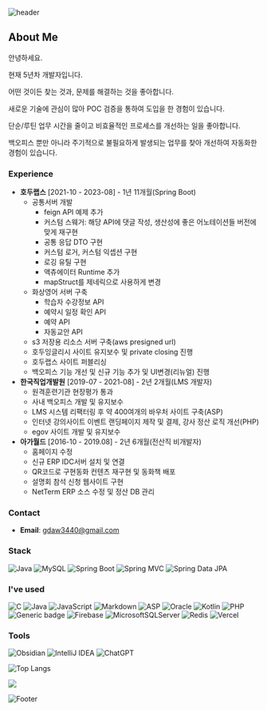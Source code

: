 ![header](https://capsule-render.vercel.app/api?type=waving&color=timeAuto&height=150&section=header&text=Hi!%20I'm%20Jiseong&fontSize=45)
  
<!-- [![Typing SVG](https://readme-typing-svg.demolab.com?font=Fira+Code&pause=1000&width=435&lines=%EC%95%88%EB%85%95%ED%95%98%EC%84%B8%EC%9A%94)](https://git.io/typing-svg) -->
## About Me

안녕하세요. 

현재 5년차 개발자입니다.

어떤 것이든 찾는 것과, 문제를 해결하는 것을 좋아합니다.

새로운 기술에 관심이 많아 POC 검증을 통하여 도입을 한 경험이 있습니다.

단순/루틴 업무 시간을 줄이고 비효율적인 프로세스를 개선하는 일을 좋아합니다.

백오피스 뿐만 아니라 주기적으로 불필요하게 발생되는 업무를 찾아 개선하여 자동화한 경험이 있습니다.


### Experience
- **호두랩스** [2021-10 - 2023-08] - 1년 11개월(Spring Boot)
  - 공통서버 개발
    - feign API 예제 추가
    - 커스텀 스웨거: 해당 API에 댓글 작성, 생산성에 좋은 어노테이션들 버전에 맞게 재구현
    - 공통 응답 DTO 구현
    - 커스텀 로거, 커스텀 익셉션 구현
    - 로깅 유틸 구현
    - 액츄에이터 Runtime 추가
    - mapStruct를 제네릭으로 사용하게 변경
  - 화상영어 서버 구축
    - 학습자 수강정보 API
    - 예약시 일정 확인 API
    - 예약 API
    - 자동교안 API
  - s3 저장용 리소스 서버 구축(aws presigned url)
  - 호두잉글리시 사이트 유지보수 및 private closing 진행
  - 호두랩스 사이트 퍼블리싱
  - 백오피스 기능 개선 및 신규 기능 추가 및 UI변경(리뉴얼) 진행
- **한국직업개발원** [2019-07 - 2021-08] - 2년 2개월(LMS 개발자)
  - 원격훈련기관 현장평가 통과
  - 사내 백오피스 개발 및 유지보수
  - LMS 시스템 리팩터링 후 약 400여개의 바우처 사이트 구축(ASP)
  - 인터넷 강의사이트 이벤트 랜딩페이지 제작 및 결제, 강사 정산 로직 개선(PHP)
  - egov 사이트 개발 및 유지보수
- **아가월드** [2016-10 - 2019.08] - 2년 6개월(전산직 비개발자)
  - 홈페이지 수정
  - 신규 ERP IDC서버 설치 및 연결
  - QR코드로 구현동화 컨텐츠 재구현 및 동화책 배포
  - 설명회 참석 신청 웹사이트 구현
  - NetTerm ERP 소스 수정 및 정산 DB 관리
### Contact
- **Email**: gdaw3440@gmail.com

### Stack

![Java](https://img.shields.io/badge/-Java-007396?logo=java&logoColor=white)
![MySQL](https://img.shields.io/badge/-MySQL-4479A1?logo=MySQL&logoColor=white)
![Spring Boot](https://img.shields.io/badge/-springboot-6DB33F?logo=SpringBoot&logoColor=white)
![Spring MVC](https://img.shields.io/badge/-Spring%20MVC-6DB33F)
![Spring Data JPA](https://img.shields.io/badge/-Spring%20Data%20JPA-6DB33F?)

### I've used

![C](https://img.shields.io/badge/c-%2300599C.svg?logo=c&logoColor=white)
![Java](https://img.shields.io/badge/java-%23ED8B00.svg?logo=openjdk&logoColor=white)
![JavaScript](https://img.shields.io/badge/javascript-%23323330.svg?logo=javascript&logoColor=%23F7DF1E)
![Markdown](https://img.shields.io/badge/markdown-%23000000.svg?logo=markdown&logoColor=white)
![ASP](https://img.shields.io/badge/asp-white)
![Oracle](https://img.shields.io/badge/-Oracle-F80000?logo=Oracle&logoColor=white)
![Kotlin](https://img.shields.io/badge/-kotlin-7F52FF?logo=kotlin&logoColor=white)
![PHP](https://img.shields.io/badge/-php-777BB4?logo=php&logoColor=white)
![Generic badge](http://img.shields.io/badge/stored_procedure-blue)
![Firebase](https://img.shields.io/badge/Firebase-039BE5?logo=Firebase&logoColor=white)
![MicrosoftSQLServer](https://img.shields.io/badge/Microsoft%20SQL%20Server-CC2927?logo=microsoft%20sql%20server&logoColor=white)
![Redis](https://img.shields.io/badge/redis-%23DD0031.svg?logo=redis&logoColor=white)
![Vercel](https://img.shields.io/badge/vercel-%23000000.svg?logo=vercel&logoColor=white)

### Tools 

![Obsidian](https://img.shields.io/badge/-Obsidian-7C3AED?logo=Obsidian&logoColor=white)
![IntelliJ IDEA](https://img.shields.io/badge/-IntelliJ%20IDEA-FF0000?logo=intellij%20idea&logoColor=white)
![ChatGPT](https://img.shields.io/badge/chatGPT-74aa9c?logo=openai&logoColor=white)


![Top Langs](https://github-readme-stats.vercel.app/api/top-langs/?username=seer-lee)

<a href="https://hits.seeyoufarm.com"><img src="https://hits.seeyoufarm.com/api/count/incr/badge.svg?url=https%3A%2F%2Fgithub.com%2Fseer-lee&count_bg=%2379C83D&title_bg=%23555555&icon=&icon_color=%23E7E7E7&title=hits&edge_flat=false"/></a>

![Footer](https://capsule-render.vercel.app/api?type=Waving&&color=timeAuto&height=150&section=footer)

